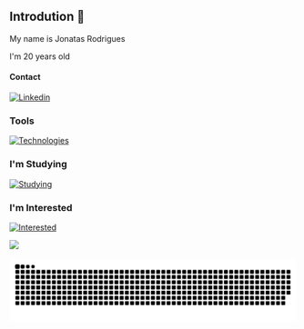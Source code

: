    
## Introdution 👋

My name is Jonatas Rodrigues

I'm 20 years old

#### Contact

[![Linkedin](https://skills.thijs.gg/icons?i=linkedin)](https://www.linkedin.com/in/jonatasrodriguesdamasceno/)

### Tools

[![Technologies](https://skills.thijs.gg/icons?i=vscode,git)](https://github.com/Jonatas00)

### I'm Studying
          
[![Studying](https://skills.thijs.gg/icons?i=py,lua,html,css,js)](https://github.com/Jonatas00)

### I'm Interested

[![Interested](https://skills.thijs.gg/icons?i=django,nodejs,vue,react,ts)](https://github.com/Jonatas00)

<picture>
<source
  srcset="https://github-readme-stats.vercel.app/api?username=Jonatas00&show_icons=true&theme=dark"
  media="(prefers-color-scheme: dark)"
/>
<source
  srcset="readme-status-psuqrt790-jonatas00.vercel.app/api?username=Jonatas00&show_icons=true"
  media="(prefers-color-scheme: light), (prefers-color-scheme: no-preference)"
/>
<img src="readme-status-psuqrt790-jonatas00.vercel.app/api?username=anuraghazra&show_icons=true" />
</picture>

![Snake animation](https://github.com/Jonatas00/Jonatas00/blob/output/github-contribution-grid-snake.svg)
